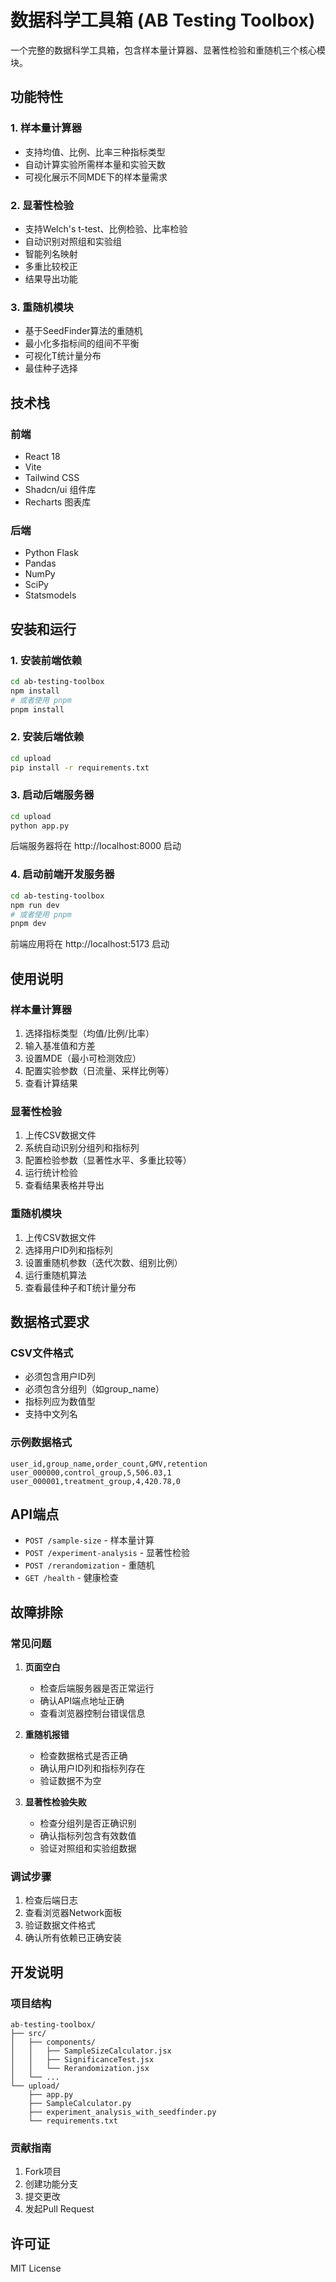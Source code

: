 # 数据科学工具箱 (AB Testing Toolbox)

一个完整的数据科学工具箱，包含样本量计算器、显著性检验和重随机三个核心模块。

## 功能特性

### 1. 样本量计算器
- 支持均值、比例、比率三种指标类型
- 自动计算实验所需样本量和实验天数
- 可视化展示不同MDE下的样本量需求

### 2. 显著性检验
- 支持Welch's t-test、比例检验、比率检验
- 自动识别对照组和实验组
- 智能列名映射
- 多重比较校正
- 结果导出功能

### 3. 重随机模块
- 基于SeedFinder算法的重随机
- 最小化多指标间的组间不平衡
- 可视化T统计量分布
- 最佳种子选择

## 技术栈

### 前端
- React 18
- Vite
- Tailwind CSS
- Shadcn/ui 组件库
- Recharts 图表库

### 后端
- Python Flask
- Pandas
- NumPy
- SciPy
- Statsmodels

## 安装和运行

### 1. 安装前端依赖

```bash
cd ab-testing-toolbox
npm install
# 或者使用 pnpm
pnpm install
```

### 2. 安装后端依赖

```bash
cd upload
pip install -r requirements.txt
```

### 3. 启动后端服务器

```bash
cd upload
python app.py
```

后端服务器将在 http://localhost:8000 启动

### 4. 启动前端开发服务器

```bash
cd ab-testing-toolbox
npm run dev
# 或者使用 pnpm
pnpm dev
```

前端应用将在 http://localhost:5173 启动

## 使用说明

### 样本量计算器
1. 选择指标类型（均值/比例/比率）
2. 输入基准值和方差
3. 设置MDE（最小可检测效应）
4. 配置实验参数（日流量、采样比例等）
5. 查看计算结果

### 显著性检验
1. 上传CSV数据文件
2. 系统自动识别分组列和指标列
3. 配置检验参数（显著性水平、多重比较等）
4. 运行统计检验
5. 查看结果表格并导出

### 重随机模块
1. 上传CSV数据文件
2. 选择用户ID列和指标列
3. 设置重随机参数（迭代次数、组别比例）
4. 运行重随机算法
5. 查看最佳种子和T统计量分布

## 数据格式要求

### CSV文件格式
- 必须包含用户ID列
- 必须包含分组列（如group_name）
- 指标列应为数值型
- 支持中文列名

### 示例数据格式
```csv
user_id,group_name,order_count,GMV,retention
user_000000,control_group,5,506.03,1
user_000001,treatment_group,4,420.78,0
```

## API端点

- `POST /sample-size` - 样本量计算
- `POST /experiment-analysis` - 显著性检验
- `POST /rerandomization` - 重随机
- `GET /health` - 健康检查

## 故障排除

### 常见问题

1. **页面空白**
   - 检查后端服务器是否正常运行
   - 确认API端点地址正确
   - 查看浏览器控制台错误信息

2. **重随机报错**
   - 检查数据格式是否正确
   - 确认用户ID列和指标列存在
   - 验证数据不为空

3. **显著性检验失败**
   - 检查分组列是否正确识别
   - 确认指标列包含有效数值
   - 验证对照组和实验组数据

### 调试步骤

1. 检查后端日志
2. 查看浏览器Network面板
3. 验证数据文件格式
4. 确认所有依赖已正确安装

## 开发说明

### 项目结构
```
ab-testing-toolbox/
├── src/
│   ├── components/
│   │   ├── SampleSizeCalculator.jsx
│   │   ├── SignificanceTest.jsx
│   │   └── Rerandomization.jsx
│   └── ...
└── upload/
    ├── app.py
    ├── SampleCalculator.py
    ├── experiment_analysis_with_seedfinder.py
    └── requirements.txt
```

### 贡献指南
1. Fork项目
2. 创建功能分支
3. 提交更改
4. 发起Pull Request

## 许可证

MIT License 